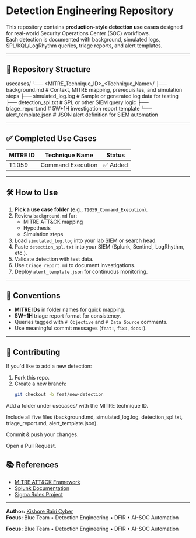# Detection Engineering Repository

This repository contains **production-style detection use cases** designed for real-world Security Operations Center (SOC) workflows.  
Each detection is documented with background, simulated logs, SPL/KQL/LogRhythm queries, triage reports, and alert templates.

---

## 📂 Repository Structure
usecases/
└── <MITRE_Technique_ID>_<Technique_Name>/
├── background.md # Context, MITRE mapping, prerequisites, and simulation steps
├── simulated_log.log # Sample or generated log data for testing
├── detection_spl.txt # SPL or other SIEM query logic
├── triage_report.md # 5W+1H investigation report template
└── alert_template.json # JSON alert definition for SIEM automation


---

## ✅ Completed Use Cases
| MITRE ID | Technique Name              | Status   |
|----------|-----------------------------|----------|
| T1059    | Command Execution           | ✅ Added |

---

## 🛠 How to Use
1. **Pick a use case folder** (e.g., `T1059_Command_Execution`).
2. Review `background.md` for:
   - MITRE ATT&CK mapping
   - Hypothesis
   - Simulation steps
3. Load `simulated_log.log` into your lab SIEM or search head.
4. Paste `detection_spl.txt` into your SIEM (Splunk, Sentinel, LogRhythm, etc.).
5. Validate detection with test data.
6. Use `triage_report.md` to document investigations.
7. Deploy `alert_template.json` for continuous monitoring.

---

## 📌 Conventions
- **MITRE IDs** in folder names for quick mapping.
- **5W+1H** triage report format for consistency.
- Queries tagged with `# Objective` and `# Data Source` comments.
- Use meaningful commit messages (`feat:`, `fix:`, `docs:`).

---

## 🤝 Contributing
If you'd like to add a new detection:
1. Fork this repo.
2. Create a new branch:  
   ```bash
   git checkout -b feat/new-detection
   
Add a folder under usecases/ with the MITRE technique ID.

Include all five files (background.md, simulated_log.log, detection_spl.txt, triage_report.md, alert_template.json).

Commit & push your changes.

Open a Pull Request.


## 📚 References
- [MITRE ATT&CK Framework](https://attack.mitre.org/)
- [Splunk Documentation](https://docs.splunk.com/)
- [Sigma Rules Project](https://github.com/SigmaHQ/sigma)

---

**Author:** [Kishore Bairi Cyber](https://github.com/kishore-bairi-cyber)  
**Focus:** Blue Team • Detection Engineering • DFIR • AI-SOC Automation

**Focus:** Blue Team • Detection Engineering • DFIR • AI-SOC Automation
